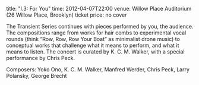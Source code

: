 title: "I.3: For You"
time: 2012-04-07T22:00
venue: Willow Place Auditorium (26 Willow Place, Brooklyn)
ticket price: no cover

The Transient Series continues with pieces performed by you, the audience. The compositions range from works for hair combs to experimental vocal rounds (think “Row, Row, Row Your Boat” as minimalist drone music) to conceptual works that challenge what it means to perform, and what it means to listen. The concert is curated by K. C. M. Walker, with a special performance by Chris Peck.

Composers: Yoko Ono, K. C. M. Walker, Manfred Werder, Chris Peck, Larry Polansky, George Brecht